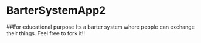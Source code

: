 # BarterSystemApp2
##For educational purpose
Its a barter system where people can exchange their things. Feel free to fork it!!
